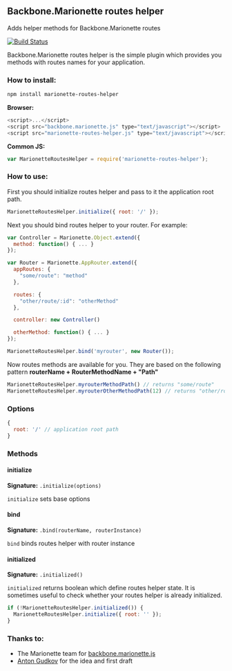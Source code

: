 ## Backbone.Marionette routes helper

Adds helper methods for Backbone.Marionette routes

[![Build Status](https://travis-ci.org/maratfakhreev/marionette-routes-helper.svg?branch=master)](https://travis-ci.org/maratfakhreev/marionette-routes-helper)

Backbone.Marionette routes helper is the simple plugin which provides you methods with routes names for your application.

### How to install:

```bash
npm install marionette-routes-helper
```

**Browser:**
```javascript
<script>...</script>
<script src="backbone.marionette.js" type="text/javascript"></script>
<script src="marionette-routes-helper.js" type="text/javascript"></script>
```

**Common JS:**
```javascript
var MarionetteRoutesHelper = require('marionette-routes-helper');
```

### How to use:

First you should initialize routes helper and pass to it the application root path.
```javascript
MarionetteRoutesHelper.initialize({ root: '/' });
```

Next you should bind routes helper to your router. For example:
```javascript
var Controller = Marionette.Object.extend({
  method: function() { ... }
});

var Router = Marionette.AppRouter.extend({
  appRoutes: {
    "some/route": "method"
  },

  routes: {
    "other/route/:id": "otherMethod"
  },

  controller: new Controller()

  otherMethod: function() { ... }
});

MarionetteRoutesHelper.bind('myrouter', new Router());
```

Now routes methods are available for you. They are based on the following pattern **routerName + RouterMethodName + "Path"**

```javascript
MarionetteRoutesHelper.myrouterMethodPath() // returns "some/route"
MarionetteRoutesHelper.myrouterOtherMethodPath(12) // returns "other/route/12"
```

### Options
```javascript
{
  root: '/' // application root path
}
```

### Methods

#### initialize

**Signature:** `.initialize(options)`

`initialize` sets base options

#### bind

**Signature:** `.bind(routerName, routerInstance)`

`bind` binds routes helper with router instance

#### initialized

**Signature:** `.initialized()`

`initialized` returns boolean which define routes helper state. It is sometimes useful to check whether your routes helper is already initialized.

```javascript
if (!MarionetteRoutesHelper.initialized()) {
  MarionetteRoutesHelper.initialize({ root: '' });
}
```

### Thanks to:

* The Marionette team for [backbone.marionette.js](http://marionettejs.com)
* [Anton Gudkov](https://github.com/antongudkov) for the idea and first draft
